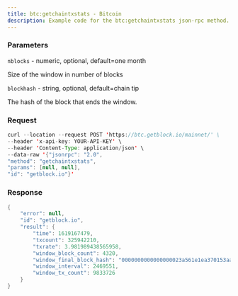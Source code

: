 ```yaml
---
title: btc:getchaintxstats - Bitcoin
description: Example code for the btc:getchaintxstats json-rpc method. Сomplete guide on how to use btc:getchaintxstats json-rpc in GetBlock.io Web3 documentation.
---
```


### Parameters


`nblocks` - numeric, optional, default=one month

Size of the window in number of blocks

`blockhash` - string, optional, default=chain tip

The hash of the block that ends the window.

### Request

``` java
curl --location --request POST 'https://btc.getblock.io/mainnet/' \
--header 'x-api-key: YOUR-API-KEY' \
--header 'Content-Type: application/json' \
--data-raw '{"jsonrpc": "2.0",
"method": "getchaintxstats",
"params": [null, null],
"id": "getblock.io"}'
```

###  Response

``` java
{
    "error": null,
    "id": "getblock.io",
    "result": {
        "time": 1619167479,
        "txcount": 325942210,
        "txrate": 3.981989438565958,
        "window_block_count": 4320,
        "window_final_block_hash": "0000000000000000023a561e1ea370153aac5d1504726d1a039032831c05fcfc",
        "window_interval": 2469551,
        "window_tx_count": 9833726
    }
}
```

